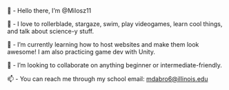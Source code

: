
👋 - Hello there, I’m @Milosz11

👀 - I love to rollerblade, stargaze, swim, play videogames, learn cool things, and talk about science-y stuff.

🌱 - I’m currently learning how to host websites and make them look awesome! I am also practicing game dev with Unity.

💞️ - I’m looking to collaborate on anything beginner or intermediate-friendly.

📫 - You can reach me through my school email: mdabro6@illinois.edu
